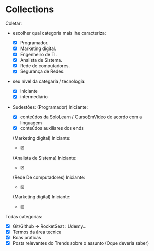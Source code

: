 # Collections

Coletar:

- escolher qual categoria mais lhe caracteriza:

  - [x] Programador.
  - [x] Marketing digital.
  - [x] Engenheiro de TI.
  - [x] Analista de Sistema.
  - [x] Rede de computadores.
  - [x] Segurança de Redes.

- seu nível da categaria / tecnologia:

  - [x] iniciante
  - [x] intermediário

- Sudestões:
  (Programador)
  Iniciante:

  - [x] conteúdos da SoloLearn / CursoEmVídeo de acordo com a linguagem
  - [x] conteúdos auxiliares dos ends

  (Marketing digital)
  Iniciante:

  - [X]

  (Analista de Sistema)
  Iniciante:

  - [X]

  (Rede De computadores)
  Iniciante:

  - [X]

  (Marketing digital)
  Iniciante:

  - [X]

Todas categorias:

- [x] Git/Github -> RocketSeat : Udemy...
- [x] Termos da área tecnica
- [x] Boas praticas
- [x] Posts relevantes do Trends sobre o assunto (Oque deveria saber)
